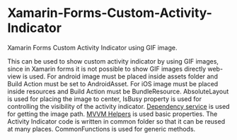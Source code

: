 # Xamarin-Forms-Custom-Activity-Indicator
Xamarin Forms Custom Activity Indicator using GIF image.

This can be used to show custom activity indicator by using GIF images, since in Xamarin forms it is not possible to show GIF images directly web-view is used. For android image must be placed inside assets folder and Build Action must be set to AndroidAsset. For iOS image must be placed inside resources and Build Action must be BundleResource. AbsoluteLayout is used for placing the image to center, IsBusy property is used for controlling the visibility of the activity indicator. [Dependency service](https://developer.xamarin.com/guides/xamarin-forms/application-fundamentals/dependency-service/introduction/) is used for getting the image path. [MVVM Helpers](https://github.com/jamesmontemagno/mvvm-helpers) is used basic properties. The Activity Indicator code is written in common folder so that it can be reused at many places. CommonFunctions is used for generic methods.


